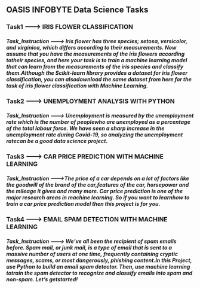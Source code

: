 ## OASIS INFOBYTE Data Science Tasks

### Task1 ---> IRIS FLOWER CLASSIFICATION
##### Task_Instruction ---> Iris flower has three species; setosa, versicolor, and virginica, which differs according to their measurements. Now assume that you have the measurements of the iris flowers according totheir species, and here your task is to train a machine learning model that can learn from the measurements of the iris species and classify them.Although the Scikit-learn library provides a dataset for iris flower classification, you can alsodownload the same dataset from here for the task of iris flower classification with Machine Learning.

### Task2 ---> UNEMPLOYMENT ANALYSIS WITH PYTHON
##### Task_Instruction ---> Unemployment is measured by the unemployment rate which is the number of peoplewho are unemployed as a percentage of the total labour force. We have seen a sharp increase in the unemployment rate during Covid-19, so analyzing the unemployment ratecan be a good data science project. 

### Task3 ---> CAR PRICE PREDICTION WITH MACHINE LEARNING
##### Task_Instruction --->The price of a car depends on a lot of factors like the goodwill of the brand of the car,features of the car, horsepower and the mileage it gives and many more. Car price prediction is one of the major research areas in machine learning. So if you want to learnhow to train a car price prediction model then this project is for you.

### Task4 ---> EMAIL SPAM DETECTION WITH MACHINE LEARNING
##### Task_Instruction ---> We’ve all been the recipient of spam emails before. Spam mail, or junk mail, is a type of email that is sent to a massive number of users at one time, frequently containing cryptic messages, scams, or most dangerously, phishing content.In this Project, use Python to build an email spam detector. Then, use machine learning totrain the spam detector to recognize and classify emails into spam and non-spam. Let’s getstarted!
